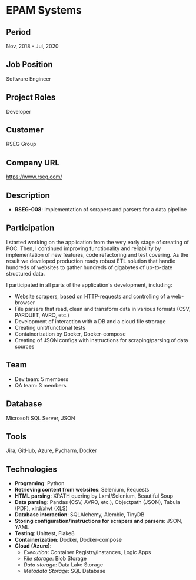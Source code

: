 # EPAM Systems

## Period

Nov, 2018 - Jul, 2020

## Job Position

Software Engineer

## Project Roles

Developer

## Customer

RSEG Group

## Company URL

<https://www.rseg.com/>

## Description

- **RSEG-008**: Implementation of scrapers and parsers for a data pipeline

## Participation

I started working on the application from the very early stage of creating of POC. Then, I continued improving functionality and reliability by implementation of new features, code refactoring and test covering. As the result we developed production ready robust ETL solution that handle hundreds of websites to gather hundreds of gigabytes of up-to-date structured data.

I participated in all parts of the application's development, including:

- Website scrapers, based on HTTP-requests and controlling of a web-browser
- File parsers that read, clean and transform data in various formats (CSV, PARQUET, AVRO, etc.)
- Development of interaction with a DB and a cloud file strorage
- Creating unit/functional tests
- Containerization by Docker, Docker-compose
- Creating of JSON configs with instructions for scraping/parsing of data sources

## Team

- Dev team: 5 members
- QA team: 3 members

## Database

Microsoft SQL Server, JSON

## Tools

Jira, GitHub, Azure, Pycharm, Docker

## Technologies

- **Programing**: Python
- **Retrieving content from websites**: Selenium, Requests
- **HTML parsing**: XPATH quering by Lxml/Selenium, Beautiful Soup
- **Data parsing**: Pandas (CSV, AVRO, etc.), Objectpath (JSON), Tabula (PDF), xlrd/xlwt (XLS)
- **Database interaction**: SQLAlchemy, Alembic, TinyDB
- **Storing configuration/instructions for scrapers and parsers**: JSON, YAML
- **Testing**: Unittest, Flake8
- **Containerization**: Docker, Docker-compose
- **Cloud (Azure)**:
  - *Execution*: Container Registry/Instances, Logic Apps
  - *File storage*: Blob Storage
  - *Data storage*: Data Lake Storage
  - *Metadata Storage*: SQL Database
